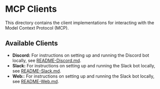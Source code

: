 # MCP Clients

This directory contains the client implementations for interacting with the Model Context Protocol (MCP).

## Available Clients

* **Discord:** For instructions on setting up and running the Discord bot locally,
  see [README-Discord.md](./README-Discord.md).
* **Slack:** For instructions on setting up and running the Slack bot locally, see [README-Slack.md](./README-Slack.md).
* **Web:**: For instructions on setting up and running the Slack bot locally, see [README-Web.md](./README-Web.md).